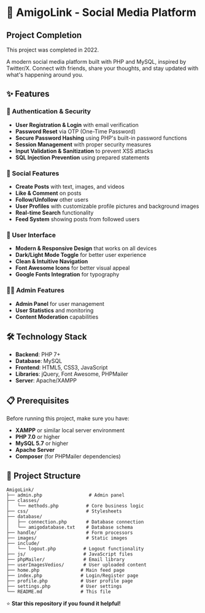 # 🌟 AmigoLink - Social Media Platform
## Project Completion
This project was completed in 2022.

A modern social media platform built with PHP and MySQL, inspired by Twitter/X. Connect with friends, share your thoughts, and stay updated with what's happening around you.

## ✨ Features

### 🔐 Authentication & Security
- **User Registration & Login** with email verification
- **Password Reset** via OTP (One-Time Password)
- **Secure Password Hashing** using PHP's built-in password functions
- **Session Management** with proper security measures
- **Input Validation & Sanitization** to prevent XSS attacks
- **SQL Injection Prevention** using prepared statements

### 📱 Social Features
- **Create Posts** with text, images, and videos
- **Like & Comment** on posts
- **Follow/Unfollow** other users
- **User Profiles** with customizable profile pictures and background images
- **Real-time Search** functionality
- **Feed System** showing posts from followed users

### 🎨 User Interface
- **Modern & Responsive Design** that works on all devices
- **Dark/Light Mode Toggle** for better user experience
- **Clean & Intuitive Navigation**
- **Font Awesome Icons** for better visual appeal
- **Google Fonts Integration** for typography

### 👨‍💼 Admin Features
- **Admin Panel** for user management
- **User Statistics** and monitoring
- **Content Moderation** capabilities

## 🛠️ Technology Stack

- **Backend**: PHP 7+
- **Database**: MySQL
- **Frontend**: HTML5, CSS3, JavaScript
- **Libraries**: jQuery, Font Awesome, PHPMailer
- **Server**: Apache/XAMPP

## 📋 Prerequisites

Before running this project, make sure you have:

- **XAMPP** or similar local server environment
- **PHP 7.0** or higher
- **MySQL 5.7** or higher
- **Apache Server**
- **Composer** (for PHPMailer dependencies)

## 📁 Project Structure

```
AmigoLink/
├── admin.php                 # Admin panel
├── classes/
│   └── methods.php          # Core business logic
├── css/                     # Stylesheets
├── database/
│   ├── connection.php       # Database connection
│   └── amigodatabase.txt    # Database schema
├── handle/                  # Form processors
├── images/                  # Static images
├── include/
│   └── logout.php          # Logout functionality
├── js/                     # JavaScript files
├── phpMailer/              # Email library
├── userImagesVedios/       # User uploaded content
├── home.php               # Main feed page
├── index.php              # Login/Register page
├── profile.php            # User profile page
├── settings.php           # User settings
└── README.md              # This file
```

⭐ **Star this repository if you found it helpful!** 
